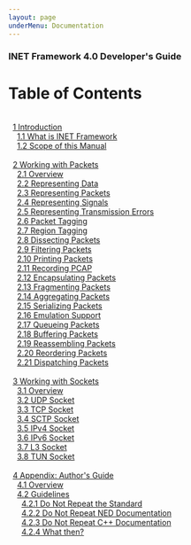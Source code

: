 ```yaml
---
layout: page
underMenu: Documentation
---
```



<h3>INET Framework 4.0 Developer's Guide</h3>


<h1>Table of Contents</h1>
<br>&nbsp;&nbsp;<a name="toc_1"/><a href="chap1.html#cha:introduction" class="toc">1 Introduction</a><br>
&nbsp;&nbsp;&nbsp;&nbsp;<a name="toc_1.1"/><a href="chap1.html#sec:introduction:what-is-inet" class="toc">1.1 What is INET Framework</a><br>
&nbsp;&nbsp;&nbsp;&nbsp;<a name="toc_1.2"/><a href="chap1.html#sec:introduction:scope-of-this-manual" class="toc">1.2 Scope of this Manual</a><br>
<br>&nbsp;&nbsp;<a name="toc_2"/><a href="chap2.html#cha:packet-api" class="toc">2 Working with Packets</a><br>
&nbsp;&nbsp;&nbsp;&nbsp;<a name="toc_2.1"/><a href="chap2.html#sec:packets:overviews" class="toc">2.1 Overview</a><br>
&nbsp;&nbsp;&nbsp;&nbsp;<a name="toc_2.2"/><a href="chap2.html#sec:packets:representing-data" class="toc">2.2 Representing Data</a><br>
&nbsp;&nbsp;&nbsp;&nbsp;<a name="toc_2.3"/><a href="chap2.html#sec:packets:representing-packets" class="toc">2.3 Representing Packets</a><br>
&nbsp;&nbsp;&nbsp;&nbsp;<a name="toc_2.4"/><a href="chap2.html#sec:packets:representing-signals" class="toc">2.4 Representing Signals</a><br>
&nbsp;&nbsp;&nbsp;&nbsp;<a name="toc_2.5"/><a href="chap2.html#sec:packets:representing-transmission-errors" class="toc">2.5 Representing Transmission Errors</a><br>
&nbsp;&nbsp;&nbsp;&nbsp;<a name="toc_2.6"/><a href="chap2.html#sec:packets:packet-tagging" class="toc">2.6 Packet Tagging</a><br>
&nbsp;&nbsp;&nbsp;&nbsp;<a name="toc_2.7"/><a href="chap2.html#sec:packets:region-tagging" class="toc">2.7 Region Tagging</a><br>
&nbsp;&nbsp;&nbsp;&nbsp;<a name="toc_2.8"/><a href="chap2.html#sec:packets:dissecting-packets" class="toc">2.8 Dissecting Packets</a><br>
&nbsp;&nbsp;&nbsp;&nbsp;<a name="toc_2.9"/><a href="chap2.html#sec:packets:filtering-packets" class="toc">2.9 Filtering Packets</a><br>
&nbsp;&nbsp;&nbsp;&nbsp;<a name="toc_2.10"/><a href="chap2.html#sec:packets:printing-packets" class="toc">2.10 Printing Packets</a><br>
&nbsp;&nbsp;&nbsp;&nbsp;<a name="toc_2.11"/><a href="chap2.html#sec:packets:recording-pcap" class="toc">2.11 Recording PCAP</a><br>
&nbsp;&nbsp;&nbsp;&nbsp;<a name="toc_2.12"/><a href="chap2.html#sec:packets:encapsulating-packets" class="toc">2.12 Encapsulating Packets</a><br>
&nbsp;&nbsp;&nbsp;&nbsp;<a name="toc_2.13"/><a href="chap2.html#sec:packets:fragmenting-packets" class="toc">2.13 Fragmenting Packets</a><br>
&nbsp;&nbsp;&nbsp;&nbsp;<a name="toc_2.14"/><a href="chap2.html#sec:packets:aggregating-packets" class="toc">2.14 Aggregating Packets</a><br>
&nbsp;&nbsp;&nbsp;&nbsp;<a name="toc_2.15"/><a href="chap2.html#sec:packets:serializing-packets" class="toc">2.15 Serializing Packets</a><br>
&nbsp;&nbsp;&nbsp;&nbsp;<a name="toc_2.16"/><a href="chap2.html#sec:packets:emulation-support" class="toc">2.16 Emulation Support</a><br>
&nbsp;&nbsp;&nbsp;&nbsp;<a name="toc_2.17"/><a href="chap2.html#sec:packets:queueing-packets" class="toc">2.17 Queueing Packets</a><br>
&nbsp;&nbsp;&nbsp;&nbsp;<a name="toc_2.18"/><a href="chap2.html#sec:packets:buffering-packets" class="toc">2.18 Buffering Packets</a><br>
&nbsp;&nbsp;&nbsp;&nbsp;<a name="toc_2.19"/><a href="chap2.html#sec:packets:reassembling-packets" class="toc">2.19 Reassembling Packets</a><br>
&nbsp;&nbsp;&nbsp;&nbsp;<a name="toc_2.20"/><a href="chap2.html#sec:packets:reordering-packets" class="toc">2.20 Reordering Packets</a><br>
&nbsp;&nbsp;&nbsp;&nbsp;<a name="toc_2.21"/><a href="chap2.html#sec:packets:dispatching-packets" class="toc">2.21 Dispatching Packets</a><br>
<br>&nbsp;&nbsp;<a name="toc_3"/><a href="chap3.html#cha:sockets" class="toc">3 Working with Sockets</a><br>
&nbsp;&nbsp;&nbsp;&nbsp;<a name="toc_3.1"/><a href="chap3.html#sec:sockets:overview" class="toc">3.1 Overview</a><br>
&nbsp;&nbsp;&nbsp;&nbsp;<a name="toc_3.2"/><a href="chap3.html#sec:sockets:udp-socket" class="toc">3.2 UDP Socket</a><br>
&nbsp;&nbsp;&nbsp;&nbsp;<a name="toc_3.3"/><a href="chap3.html#sec:sockets:tcp-socket" class="toc">3.3 TCP Socket</a><br>
&nbsp;&nbsp;&nbsp;&nbsp;<a name="toc_3.4"/><a href="chap3.html#sec:sockets:sctp-socket" class="toc">3.4 SCTP Socket</a><br>
&nbsp;&nbsp;&nbsp;&nbsp;<a name="toc_3.5"/><a href="chap3.html#sec:sockets:ipv4-socket" class="toc">3.5 IPv4 Socket</a><br>
&nbsp;&nbsp;&nbsp;&nbsp;<a name="toc_3.6"/><a href="chap3.html#sec:sockets:ipv6-socket" class="toc">3.6 IPv6 Socket</a><br>
&nbsp;&nbsp;&nbsp;&nbsp;<a name="toc_3.7"/><a href="chap3.html#sec:sockets:l3-socket" class="toc">3.7 L3 Socket</a><br>
&nbsp;&nbsp;&nbsp;&nbsp;<a name="toc_3.8"/><a href="chap3.html#sec:sockets:tun-socket" class="toc">3.8 TUN Socket</a><br>
<br>&nbsp;&nbsp;<a name="toc_4"/><a href="chap4.html#cha:authors-guide" class="toc">4 Appendix: Author's Guide</a><br>
&nbsp;&nbsp;&nbsp;&nbsp;<a name="toc_4.1"/><a href="chap4.html#sec:authorsguide:overview" class="toc">4.1 Overview</a><br>
&nbsp;&nbsp;&nbsp;&nbsp;<a name="toc_4.2"/><a href="chap4.html#sec:authorsguide:guidelines" class="toc">4.2 Guidelines</a><br>
&nbsp;&nbsp;&nbsp;&nbsp;&nbsp;&nbsp;<a name="toc_4.2.1"/><a href="chap4.html#sec:authorsguide:do-not-repeat-standard" class="toc">4.2.1 Do Not Repeat the Standard</a><br>
&nbsp;&nbsp;&nbsp;&nbsp;&nbsp;&nbsp;<a name="toc_4.2.2"/><a href="chap4.html#sec:authorsguide:do-not-repeat-neddoc" class="toc">4.2.2 Do Not Repeat NED Documentation</a><br>
&nbsp;&nbsp;&nbsp;&nbsp;&nbsp;&nbsp;<a name="toc_4.2.3"/><a href="chap4.html#sec:authorsguide:do-not-repeat-cpp" class="toc">4.2.3 Do Not Repeat C++ Documentation</a><br>
&nbsp;&nbsp;&nbsp;&nbsp;&nbsp;&nbsp;<a name="toc_4.2.4"/><a href="chap4.html#sec:authorsguide:what-then" class="toc">4.2.4 What then?</a><br>
</p>
